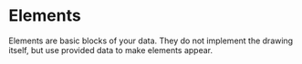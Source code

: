 # Elements

Elements are basic blocks of your data. They do not implement the drawing itself, but use provided data to make elements appear.
